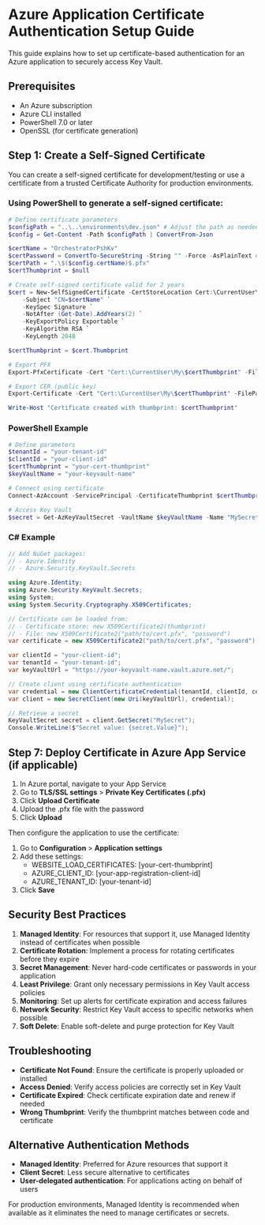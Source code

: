 # Azure Application Certificate Authentication Setup Guide

This guide explains how to set up certificate-based authentication for an Azure application to securely access Key Vault.

## Prerequisites

* An Azure subscription
* Azure CLI installed
* PowerShell 7.0 or later
* OpenSSL (for certificate generation)

## Step 1: Create a Self-Signed Certificate

You can create a self-signed certificate for development/testing or use a certificate from a trusted Certificate Authority for production environments.

### Using PowerShell to generate a self-signed certificate:

```powershell
# Define certificate parameters
$configPath = "..\..\environments\dev.json" # Adjust the path as needed
$config = Get-Content -Path $configPath | ConvertFrom-Json

$certName = "OrchestratorPshKv"
$certPassword = ConvertTo-SecureString -String "" -Force -AsPlainText # See KeePass OrchestratorPshCertPassword
$certPath = ".\$($config.certName)$.pfx"
$certThumbprint = $null

# Create self-signed certificate valid for 2 years
$cert = New-SelfSignedCertificate -CertStoreLocation Cert:\CurrentUser\My `
    -Subject "CN=$certName" `
    -KeySpec Signature `
    -NotAfter (Get-Date).AddYears(2) `
    -KeyExportPolicy Exportable `
    -KeyAlgorithm RSA `
    -KeyLength 2048

$certThumbprint = $cert.Thumbprint

# Export PFX
Export-PfxCertificate -Cert "Cert:\CurrentUser\My\$certThumbprint" -FilePath $certPath -Password $certPassword

# Export CER (public key)
Export-Certificate -Cert "Cert:\CurrentUser\My\$certThumbprint" -FilePath ".\$certName.cer"

Write-Host "Certificate created with thumbprint: $certThumbprint"
```



### PowerShell Example

```powershell
# Define parameters
$tenantId = "your-tenant-id"
$clientId = "your-client-id"
$certThumbprint = "your-cert-thumbprint"
$keyVaultName = "your-keyvault-name"

# Connect using certificate
Connect-AzAccount -ServicePrincipal -CertificateThumbprint $certThumbprint -ApplicationId $clientId -TenantId $tenantId

# Access Key Vault
$secret = Get-AzKeyVaultSecret -VaultName $keyVaultName -Name "MySecret"
```

### C# Example

```csharp
// Add NuGet packages:
// - Azure.Identity
// - Azure.Security.KeyVault.Secrets

using Azure.Identity;
using Azure.Security.KeyVault.Secrets;
using System;
using System.Security.Cryptography.X509Certificates;

// Certificate can be loaded from:
// - Certificate store: new X509Certificate2(thumbprint)
// - File: new X509Certificate2("path/to/cert.pfx", "password")
var certificate = new X509Certificate2("path/to/cert.pfx", "password");

var clientId = "your-client-id";
var tenantId = "your-tenant-id";
var keyVaultUrl = "https://your-keyvault-name.vault.azure.net/";

// Create client using certificate authentication
var credential = new ClientCertificateCredential(tenantId, clientId, certificate);
var client = new SecretClient(new Uri(keyVaultUrl), credential);

// Retrieve a secret
KeyVaultSecret secret = client.GetSecret("MySecret");
Console.WriteLine($"Secret value: {secret.Value}");
```

## Step 7: Deploy Certificate in Azure App Service (if applicable)

1. In Azure portal, navigate to your App Service
2. Go to **TLS/SSL settings** > **Private Key Certificates (.pfx)**
3. Click **Upload Certificate**
4. Upload the .pfx file with the password
5. Click **Upload**

Then configure the application to use the certificate:

1. Go to **Configuration** > **Application settings**
2. Add these settings:
   - WEBSITE_LOAD_CERTIFICATES: [your-cert-thumbprint]
   - AZURE_CLIENT_ID: [your-app-registration-client-id]
   - AZURE_TENANT_ID: [your-tenant-id]
3. Click **Save**

## Security Best Practices

1. **Managed Identity**: For resources that support it, use Managed Identity instead of certificates when possible
2. **Certificate Rotation**: Implement a process for rotating certificates before they expire
3. **Secret Management**: Never hard-code certificates or passwords in your application
4. **Least Privilege**: Grant only necessary permissions in Key Vault access policies
5. **Monitoring**: Set up alerts for certificate expiration and access failures
6. **Network Security**: Restrict Key Vault access to specific networks when possible
7. **Soft Delete**: Enable soft-delete and purge protection for Key Vault

## Troubleshooting

- **Certificate Not Found**: Ensure the certificate is properly uploaded or installed
- **Access Denied**: Verify access policies are correctly set in Key Vault
- **Certificate Expired**: Check certificate expiration date and renew if needed
- **Wrong Thumbprint**: Verify the thumbprint matches between code and certificate

## Alternative Authentication Methods

- **Managed Identity**: Preferred for Azure resources that support it
- **Client Secret**: Less secure alternative to certificates
- **User-delegated authentication**: For applications acting on behalf of users

For production environments, Managed Identity is recommended when available as it eliminates the need to manage certificates or secrets.

